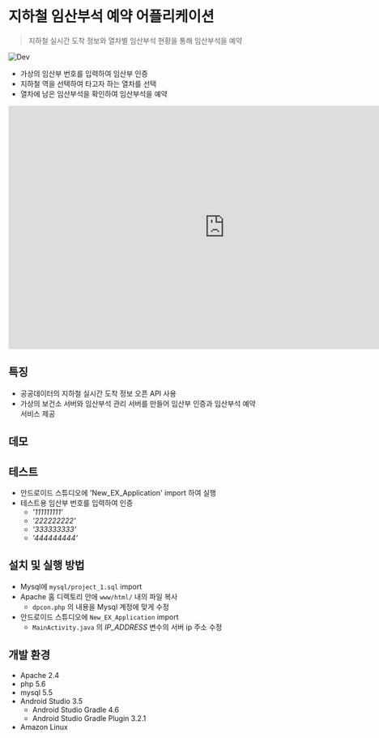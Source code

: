 # 지하철 임산부석 예약 어플리케이션
> 지하철 실시간 도착 정보와 열차별 임산부석 현황을 통해 임산부석을 예약

![Dev][dev-image]
- 가상의 임산부 번호를 입력하여 임산부 인증
- 지하철 역을 선택하여 타고자 하는 열차를 선택
- 열차에 남은 임산부석을 확인하여 임산부석을 예약

<iframe width="853" height="480" src="https://www.youtube.com/embed/NUS4N-Ldxn8" frameborder="0" allow="accelerometer; autoplay; encrypted-media; gyroscope; picture-in-picture" allowfullscreen></iframe>

## 특징
- 공공데이터의 지하철 실시간 도착 정보 오픈 API 사용
- 가상의 보건소 서버와 임산부석 관리 서버를 만들어 임산부 인증과 임산부석 예약 서비스 제공

## 데모

## 테스트
- 안드로이드 스튜디오에 'New_EX_Application' import 하여 실행
- 테스트용 임산부 번호를 입력하여 인증
  - _'111111111'_
  - _'222222222'_
  - _'333333333'_
  - _'444444444'_

## 설치 및 실행 방법
- Mysql에 `mysql/project_1.sql` import
- Apache 홈 디렉토리 안에 `www/html/` 내의 파일 복사
  - `dpcon.php` 의 내용을 Mysql 계정에 맞게 수정
- 안드로이드 스튜디오에 `New_EX_Application` import
  - `MainActivity.java` 의 _IP_ADDRESS_ 변수의 서버 ip 주소 수정

## 개발 환경
- Apache 2.4
- php 5.6
- mysql 5.5
- Android Studio 3.5
  - Android Studio Gradle 4.6
  - Android Studio Gradle Plugin 3.2.1
- Amazon Linux


<!-- Markdown link & img dfn's -->
[dev-image]: https://img.shields.io/badge/Dev-Android-green
